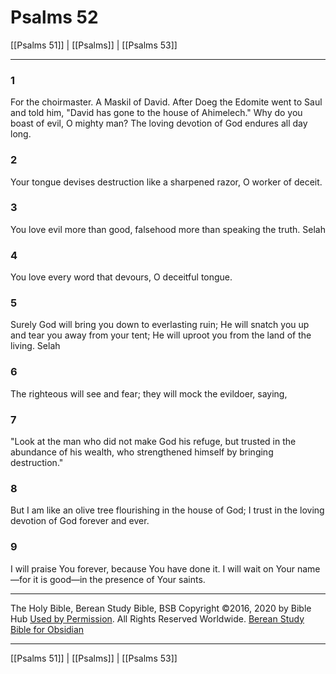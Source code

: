 # Psalms 52

[[Psalms 51]] | [[Psalms]] | [[Psalms 53]]

---

### 1
For the choirmaster. A Maskil of David. After Doeg the Edomite went to Saul and told him, "David has gone to the house of Ahimelech." Why do you boast of evil, O mighty man? The loving devotion of God endures all day long.

### 2
Your tongue devises destruction like a sharpened razor, O worker of deceit.

### 3
You love evil more than good, falsehood more than speaking the truth. Selah

### 4
You love every word that devours, O deceitful tongue.

### 5
Surely God will bring you down to everlasting ruin; He will snatch you up and tear you away from your tent; He will uproot you from the land of the living. Selah

### 6
The righteous will see and fear; they will mock the evildoer, saying,

### 7
"Look at the man who did not make God his refuge, but trusted in the abundance of his wealth, who strengthened himself by bringing destruction."

### 8
But I am like an olive tree flourishing in the house of God; I trust in the loving devotion of God forever and ever.

### 9
I will praise You forever, because You have done it. I will wait on Your name—for it is good—in the presence of Your saints.

---

The Holy Bible, Berean Study Bible, BSB
Copyright ©2016, 2020 by Bible Hub
[Used by Permission](https://berean.bible/terms.htm). All Rights Reserved Worldwide.
[Berean Study Bible for Obsidian](https://github.com/gapmiss/berean-study-bible-for-obsidian)

---

[[Psalms 51]] | [[Psalms]] | [[Psalms 53]]


